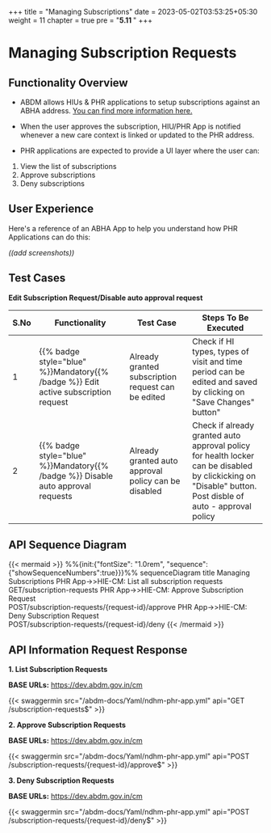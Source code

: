 +++
title = "Managing Subscriptions"
date = 2023-05-02T03:53:25+05:30
weight = 11
chapter = true
pre = "<b>5.11 </b>"
+++

# Managing Subscription Requests

## Functionality Overview

- ABDM allows HIUs & PHR applications to setup subscriptions against an ABHA address. [You can find more information here.](abdm-docs/5-building-a-phr-app/setup-subscriptions/)

- When the user approves the subscription, HIU/PHR App is notified whenever a new care context is linked or updated to the PHR address.

- PHR applications are expected to provide a UI layer where the user can:
1. View the list of subscriptions
2. Approve subscriptions
3. Deny subscriptions

## User Experience

Here's a reference of an ABHA App to help you understand how PHR Applications can do this:

*((add screenshots))*

## Test Cases

**Edit Subscription Request/Disable auto approval request** 

S.No|Functionality|Test Case|Steps To Be Executed 
|--|------|-----|-----|
1| {{% badge style="blue" %}}Mandatory{{% /badge %}}  Edit active subscription request|Already granted subscription request can be edited|Check if HI types, types of visit and time period can be edited and saved by clicking on "Save Changes" button"
2| {{% badge style="blue" %}}Mandatory{{% /badge %}}  Disable auto approval requests|Already granted auto approval policy can be disabled|Check if already granted auto approval policy for health locker can be disabled by clickicking on "Disable" button. Post disble of auto - approval policy|locker request is received from health locker for each record.


## API Sequence Diagram

{{< mermaid >}}
%%{init:{"fontSize": "1.0rem", "sequence":{"showSequenceNumbers":true}}}%%
sequenceDiagram
title Managing Subscriptions
PHR App->>HIE-CM: List all subscription requests <br/> GET/subscription-requests
PHR App->>HIE-CM: Approve Subscription Request <br/> POST/subscription-requests/{request-id}/approve
PHR App->>HIE-CM: Deny Subscription Request <br/> POST/subscription-requests/{request-id}/deny
{{< /mermaid >}}

## API Information Request Response

**1. List Subscription Requests**

**BASE URLs:**  https://dev.abdm.gov.in/cm

{{< swaggermin src="/abdm-docs/Yaml/ndhm-phr-app.yml" api="GET /subscription-requests$" >}}

**2. Approve Subscription Requests**

**BASE URLs:**  https://dev.abdm.gov.in/cm

{{< swaggermin src="/abdm-docs/Yaml/ndhm-phr-app.yml" api="POST /subscription-requests/{request-id}/approve$" >}}

**3. Deny Subscription Requests**

**BASE URLs:**  https://dev.abdm.gov.in/cm

{{< swaggermin src="/abdm-docs/Yaml/ndhm-phr-app.yml" api="POST /subscription-requests/{request-id}/deny$" >}}

